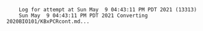         Log for attempt at Sun May  9 04:43:11 PM PDT 2021 (13313)
        Sun May  9 04:43:11 PM PDT 2021 Converting 2020BIO101/KBxPCRcont.md...
